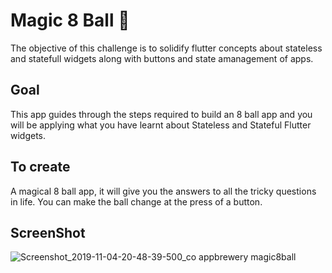
# Magic 8 Ball 🎱

The objective of this challenge is to solidify flutter concepts about stateless and statefull widgets along with buttons and state amanagement of apps. 

## Goal

This app guides through the steps required to build an 8 ball app and you will be applying what you have learnt about Stateless and Stateful Flutter widgets.


## To create

 A magical 8 ball app, it will give you the answers to all the tricky questions in life. You can make the ball change at the press of a button. 


## ScreenShot

![Screenshot_2019-11-04-20-48-39-500_co appbrewery magic8ball](https://user-images.githubusercontent.com/29366864/68132415-adc8fc80-ff44-11e9-8534-70e8bae9fb24.jpg)


